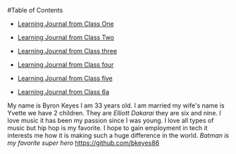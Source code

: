 #Table of Contents 

- [Learning Journal from Class One](/Read01LearningMarkdown.md)

- [Learning Journal from Class Two](/Read02coderscomputer.md)

- [Learning Journal from Class three](/Read03RC.md)

- [Learning Journal from Class four](/Read04html.md)

- [Learning Journal from Class five](/Read05Css.md)

- [Learning Journal from Class 6a](/Read6a.md)


My name is Byron Keyes I am 33 years old. I am married my wife's name is Yvette we have 2 children. They are _Elliott_ _Dakarai_ they are six and nine. I love music it has been my passion since I was young. I love all types of music but hip hop is my favorite. I hope to gain employment in tech it interests me how it is making such a huge difference in the world. *Batman is my favorite super hero*
https://github.com/bkeyes86
